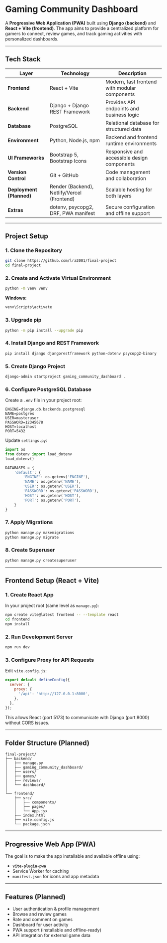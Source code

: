 # Gaming Community Dashboard

A **Progressive Web Application (PWA)** built using **Django (backend)** and **React + Vite (frontend)**.
The app aims to provide a centralized platform for gamers to connect, review games, and track gaming activities with personalized dashboards.

---

## Tech Stack

| Layer | Technology | Description |
|--------|-------------|-------------|
| **Frontend** | React + Vite | Modern, fast frontend with modular components |
| **Backend** | Django + Django REST Framework | Provides API endpoints and business logic |
| **Database** | PostgreSQL | Relational database for structured data |
| **Environment** | Python, Node.js, npm | Backend and frontend runtime environments |
| **UI Frameworks** | Bootstrap 5, Bootstrap Icons | Responsive and accessible design components |
| **Version Control** | Git + GitHub | Code management and collaboration |
| **Deployment (Planned)** | Render (Backend), Netlify/Vercel (Frontend) | Scalable hosting for both layers |
| **Extras** | dotenv, psycopg2, DRF, PWA manifest | Secure configuration and offline support |

---

## Project Setup

### 1. Clone the Repository
```bash
git clone https://github.com/lra2001/final-project
cd final-project
```

### 2. Create and Activate Virtual Environment
```bash
python -m venv venv
```
**Windows:**
```bash
venv\Scripts\activate
```

### 3. Upgrade pip
```bash
python -m pip install --upgrade pip
```

### 4. Install Django and REST Framework
```bash
pip install django djangorestframework python-dotenv psycopg2-binary
```

### 5. Create Django Project
```bash
django-admin startproject gaming_community_dashboard .
```

### 6. Configure PostgreSQL Database
Create a `.env` file in your project root:
```env
ENGINE=django.db.backends.postgresql
NAME=postgres
USER=masteruser
PASSWORD=12345678
HOST=localhost
PORT=5432
```

Update `settings.py`:
```python
import os
from dotenv import load_dotenv
load_dotenv()

DATABASES = {
    'default': {
        'ENGINE': os.getenv('ENGINE'),
        'NAME': os.getenv('NAME'),
        'USER': os.getenv('USER'),
        'PASSWORD': os.getenv('PASSWORD'),
        'HOST': os.getenv('HOST'),
        'PORT': os.getenv('PORT'),
    }
}
```

### 7. Apply Migrations
```bash
python manage.py makemigrations
python manage.py migrate
```

### 8. Create Superuser
```bash
python manage.py createsuperuser
```

---

## Frontend Setup (React + Vite)

### 1. Create React App
In your project root (same level as `manage.py`):
```bash
npm create vite@latest frontend -- --template react
cd frontend
npm install
```

### 2. Run Development Server
```bash
npm run dev
```

### 3. Configure Proxy for API Requests
Edit `vite.config.js`:
```js
export default defineConfig({
  server: {
    proxy: {
      '/api': 'http://127.0.0.1:8000',
    },
  },
});
```

This allows React (port 5173) to communicate with Django (port 8000) without CORS issues.

---

## Folder Structure (Planned)

```
final-project/
├── backend/
│   ├── manage.py
│   ├── gaming_community_dashboard/
│   ├── users/
│   ├── games/
│   ├── reviews/
│   └── dashboard/
│
└── frontend/
    ├── src/
    │   ├── components/
    │   ├── pages/
    │   └── App.jsx
    ├── index.html
    ├── vite.config.js
    └── package.json
```

---

## Progressive Web App (PWA)

The goal is to make the app installable and available offline using:
- **`vite-plugin-pwa`**
- Service Worker for caching
- `manifest.json` for icons and app metadata

---

## Features (Planned)

- User authentication & profile management
- Browse and review games
- Rate and comment on games
- Dashboard for user activity
- PWA support (installable and offline-ready)
- API integration for external game data
